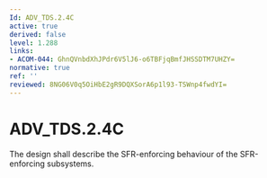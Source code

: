 ```yaml
---
Id: ADV_TDS.2.4C
active: true
derived: false
level: 1.288
links:
- ACOM-044: GhnQVnbdXhJPdr6V5lJ6-o6TBFjqBmfJHSSDTM7UHZY=
normative: true
ref: ''
reviewed: 8NG06V0q5OiHbE2gR9DQXSorA6p1l93-TSWnp4fwdYI=
---
```


# ADV_TDS.2.4C

The design shall describe the SFR-enforcing behaviour of the SFR-enforcing subsystems.